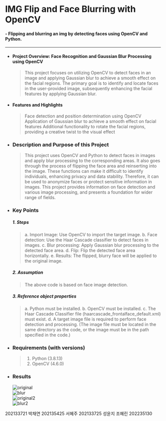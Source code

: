 # IMG Flip and Face Blurring with OpenCV
#### -  Flipping and blurring an img by detecting faces using OpenCV and Python.   

 ---

- #### **Project Overview: Face Recognition and Gaussian Blur Processing using OpenCV**
  >This project focuses on utilizing OpenCV to detect faces in an image and applying Gaussian blur to achieve a smooth effect on the facial regions. The primary goal is to identify and locate faces in the user-provided image, subsequently enhancing the facial features by applying Gaussian blur.

- #### **Features and Highlights**
  >Face detection and position determination using OpenCV
  >Application of Gaussian blur to achieve a smooth effect on facial features
  >Additional functionality to rotate the facial regions, providing a creative twist to the visual effect
  
 - ### **Description and Purpose of this Project**  
   > This project uses OpenCV and Python to detect faces in images and apply blur processing to the corresponding areas. It also goes through the process of flipping the face area and reinserting into the image. These functions can make it difficult to identify individuals, enhancing privacy and data stability. Therefore, it can be used to anonymize faces or protect sensitive information in images. This project provides information on face detection and various image processing, and presents a foundation for wider range of fields.

- ### **Key Points**    
  ##### 1. **Steps**
    > a. Import Image: Use OpenCV to import the target image. 
    > b. Face detection: Use the Haar Cascade classifier to detect faces in images. 
    > c. Blur processing: Apply Gaussian blur processing to the detected face area.
    > d. Flip: Flip the detected face area horizontally.
    > e. Results: The flipped, blurry face will be applied to the original image.
   
  ##### 2. **Assumption**
  > The above code is based on face image detection.
  ##### 3. **Reference object properties**
    > a. Python must be installed.
    > b. OpenCV must be installed.
    > c. The Haar Cascade Classifier file (haarcascade_frontalface_default.xml) must exist.
   >d. A target image file is required to perform face detection and processing.
     (The image file must be located in the same directory as the code, or the image must be in the path specified in the code.)
- ### **Requirements (with versions)**      
  > 1. Python (3.8.13)  
  > 2. OpenCV (4.6.0)  

- ### **Results**  
  ![original](./images/cha.png)  
  ![blur](./images/cha_blur.png)  
  ![original2](./images/go.png)  
  ![blur2](./images/go_blur.png)  

202133721 박채연 202135425 서혜주 202133725 성윤지 조혜린 202235130
